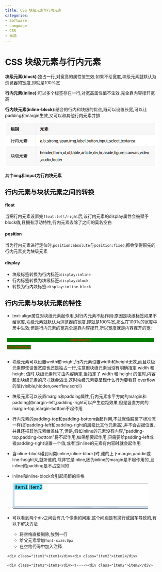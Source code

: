 ```yaml
---
title: CSS 块级元素与行内元素
categories:
- Software
- Language
- CSS
- 布局
---
```

# CSS 块级元素与行内元素

**块级元素(block)**:独占一行,对宽高的属性值生效;如果不给宽度,块级元素就默认为浏览器的宽度,即就是100%宽

**行内元素(inline)**:可以多个标签存在一行,对宽高属性值不生效,完全靠内容撑开宽高

**行内块元素(inline-block)**:结合的行内和块级的优点,既可以设置长宽,可以让padding和margin生效,又可以和其他行内元素并排

![](https://raw.githubusercontent.com/LuShan123888/Files/main/Pictures/2021-02-23-2020-12-10-bVbbW3s-20200915182549386.png)

其中**img和input为行内块元素**

## 行内元素与块状元素之间的转换

#### float

当把行内元素设置完`float:left/right`后,该行内元素的display属性会被赋予block值,且拥有浮动特性,行内元素去除了之间的莫名空白

#### position

 当为行内元素进行定位时,`position:absolute`与`position:fixed`,都会使得原先的行内元素变为块级元素

#### display

- 块级标签转换为行内标签:`display:inline`
- 行内标签转换为块级标签:`display:block`
- 转换为行内块标签:`display:inline-block`

## 行内元素与块状元素的特性

- text-align属性对块级元素起作用,对行内元素不起作用:原因是块级标签如果不给宽度,块级元素就默认为浏览器的宽度,即就是100%宽,那么在100%的宽度中居中生效;但是行内元素的宽完全是靠内容撑开,所以宽度就是内容撑开的宽:

![](https://raw.githubusercontent.com/LuShan123888/Files/main/Pictures/2021-02-23-2020-12-10-bVbbW3I-20200915182549403.png)

- 块级元素可以设置weith和height,行内元素设置width和height无效,而且块级元素即使设置宽度也还是独占一行,注意但块级元素当没有明确指定 width 和 height 值时,块级元素尺寸由内容确定,当指定了 width 和 height 的值时,内容超出块级元素的尺寸就会溢出,这时块级元素要呈现什么行为要看其 overflow 的值(visible,hidden,overflow,scroll)

- 块级元素可以设置margin和padding属性,行内元素水平方向的margin和padding如margin-left,padding-right可以产生边距效果,但是竖直方向的margin-top,margin-bottom不起作用

- 行内元素的padding-top和padding-bottom会起作用,不过就像脱离了标准流一样(即padding-left和padding-right的层级比其他元素高),并不会占据位置,并且还把其他元素给盖住了,但是,假如inline的元素没有内容,"padding-top,padding-bottom"将不起作用,如果想要起作用,只需要给padding-left或者padding-right设置一个值,或者当inline的元素有内容时就会起作用

- 当inline-block碰到同类(inline,inline-block)时,谁的上下margin,paddin或line-height大,就听谁的,除非它是inline,因为inline的margin是不起作用的,且inline的padding是不占空间的

- inline和inline-block会引起间距的空格

    ![](https://raw.githubusercontent.com/LuShan123888/Files/main/Pictures/2021-02-23-2020-12-10-bVbbW4l.png)

- 可以看到两个div之间会有几个像素的间距,这个间距是有换行或回车导致的,有以下解决方法

    - 将空格直接删除,放到一行
    - 给父元素增加`font-size:0px`
    - 在空格代码中加入注释

```
 <div class="item1">item1</div><div class="item2">item2</div>
```

```
 <div class="item1">item1</div><!----><div class="item2">item2</div>
```

